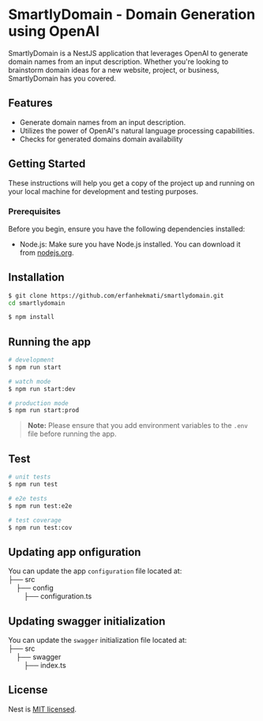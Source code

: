 # SmartlyDomain - Domain Generation using OpenAI

SmartlyDomain is a NestJS application that leverages OpenAI to generate domain names from an input description. Whether you're looking to brainstorm domain ideas for a new website, project, or business, SmartlyDomain has you covered.

## Features

- Generate domain names from an input description.
- Utilizes the power of OpenAI's natural language processing capabilities.
- Checks for generated domains domain availability

## Getting Started

These instructions will help you get a copy of the project up and running on your local machine for development and testing purposes.

### Prerequisites

Before you begin, ensure you have the following dependencies installed:

- Node.js: Make sure you have Node.js installed. You can download it from [nodejs.org](https://nodejs.org/).

## Installation

```bash
$ git clone https://github.com/erfanhekmati/smartlydomain.git
cd smartlydomain
```

```bash
$ npm install
```

## Running the app

```bash
# development
$ npm run start

# watch mode
$ npm run start:dev

# production mode
$ npm run start:prod
```

> **Note:** Please ensure that you add environment variables to the `.env` file before running the app.

## Test

```bash
# unit tests
$ npm run test

# e2e tests
$ npm run test:e2e

# test coverage
$ npm run test:cov
```

## Updating app onfiguration

You can update the app `configuration` file located at:<br/>
├── src<br/>
&nbsp;&nbsp;&nbsp;&nbsp;├── config<br/>
&nbsp;&nbsp;&nbsp;&nbsp;&nbsp;&nbsp;&nbsp;&nbsp;├── configuration.ts

## Updating swagger initialization

You can update the `swagger` initialization file located at:<br/>
├── src<br/>
&nbsp;&nbsp;&nbsp;&nbsp;├── swagger<br/>
&nbsp;&nbsp;&nbsp;&nbsp;&nbsp;&nbsp;&nbsp;&nbsp;├── index.ts

## License

Nest is [MIT licensed](LICENSE).
